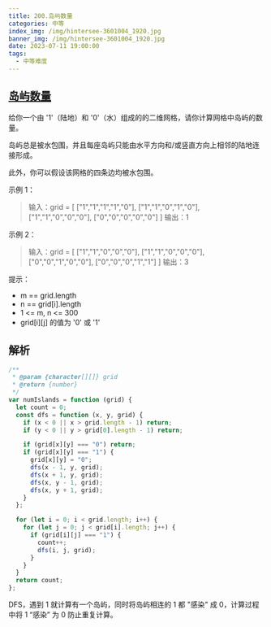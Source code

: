 ```yaml
---
title: 200.岛屿数量
categories: 中等
index_img: /img/hintersee-3601004_1920.jpg
banner_img: /img/hintersee-3601004_1920.jpg
date: 2023-07-11 19:00:00
tags:
  - 中等难度
---
```


## [岛屿数量](https://leetcode.cn/problems/number-of-islands/description/)

给你一个由 '1'（陆地）和 '0'（水）组成的的二维网格，请你计算网格中岛屿的数量。

岛屿总是被水包围，并且每座岛屿只能由水平方向和/或竖直方向上相邻的陆地连接形成。

此外，你可以假设该网格的四条边均被水包围。

<!-- more -->

示例 1：

> 输入：grid = [
> ["1","1","1","1","0"],
> ["1","1","0","1","0"],
> ["1","1","0","0","0"],
> ["0","0","0","0","0"]
> ]
> 输出：1

示例 2：

> 输入：grid = [
> ["1","1","0","0","0"],
> ["1","1","0","0","0"],
> ["0","0","1","0","0"],
> ["0","0","0","1","1"]
> ]
> 输出：3

提示：

- m == grid.length
- n == grid[i].length
- 1 <= m, n <= 300
- grid[i][j] 的值为 '0' 或 '1'

## 解析

```javascript
/**
 * @param {character[][]} grid
 * @return {number}
 */
var numIslands = function (grid) {
  let count = 0;
  const dfs = function (x, y, grid) {
    if (x < 0 || x > grid.length - 1) return;
    if (y < 0 || y > grid[0].length - 1) return;

    if (grid[x][y] === "0") return;
    if (grid[x][y] === "1") {
      grid[x][y] = "0";
      dfs(x - 1, y, grid);
      dfs(x + 1, y, grid);
      dfs(x, y - 1, grid);
      dfs(x, y + 1, grid);
    }
  };

  for (let i = 0; i < grid.length; i++) {
    for (let j = 0; j < grid[i].length; j++) {
      if (grid[i][j] === "1") {
        count++;
        dfs(i, j, grid);
      }
    }
  }
  return count;
};
```

DFS，遇到 1 就计算有一个岛屿，同时将岛屿相连的 1 都 "感染" 成 0，计算过程中将 1 “感染” 为 0 防止重复计算。
